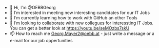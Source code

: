 - 👋 Hi, I’m @OEBBGeorg
- 👀 I’m interested in meeting new interesting candidates for our IT Jobs
- 🌱 I’m currently learning how to work with GitHub an other Tools
- 💞️ I’m looking to collaborate with new collegues for interessting IT Jobs. You can get a better look at https://youtu.be/seMOzbs7skU
- 📫 How to reach me Georg.Mayer2@oebb.at - just write a message or a e-mail for our job oppertunities 

<!---
OEBBGeorg/OEBBGeorg is a ✨ special ✨ repository because its `README.md` (this file) appears on your GitHub profile.
You can click the Preview link to take a look at your changes.
--->
